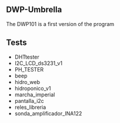 DWP-Umbrella
--------------
The DWP101 is a first version of the program

Tests
-----
* DHTtester
* I2C_LCD_ds3231_v1
* PH_TESTER
* beep
* hidro_web
* hidroponico_v1
* marcha_imperial
* pantalla_i2c
* reles_libreria
* sonda_amplificador_INA122
